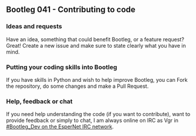 ## Bootleg 041 - Contributing to code

### Ideas and requests

Have an idea, something that could benefit Bootleg, or a feature request? Great! Create a new issue and make sure to state clearly what you have in mind.

### Putting your coding skills into Bootleg

If you have skills in Python and wish to help improve Bootleg, you can Fork the repository, do some changes and make a Pull Request.

### Help, feedback or chat

If you need help understanding the code (if you want to contribute), want to provide feedback or simply to chat, I am always online on IRC as Vgr in [#Bootleg_Dev on the EsperNet IRC network][0].

[0]: http://webchat.esper.net/?channels=Bootleg_Dev&nick=
